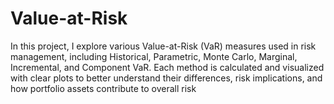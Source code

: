 # Value-at-Risk
In this project, I explore various Value-at-Risk (VaR) measures used in risk management, including Historical, Parametric, Monte Carlo, Marginal, Incremental, and Component VaR. Each method is calculated and visualized with clear plots to better understand their differences, risk implications, and how portfolio assets contribute to overall risk
